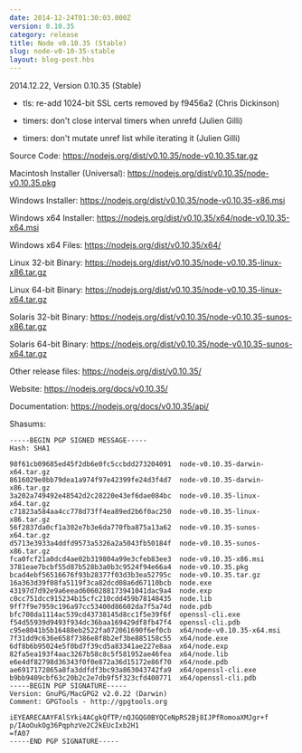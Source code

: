 ```yaml
---
date: 2014-12-24T01:30:03.000Z
version: 0.10.35
category: release
title: Node v0.10.35 (Stable)
slug: node-v0-10-35-stable
layout: blog-post.hbs
---
```


2014.12.22, Version 0.10.35 (Stable)

- tls: re-add 1024-bit SSL certs removed by f9456a2 (Chris Dickinson)

- timers: don't close interval timers when unrefd (Julien Gilli)

- timers: don't mutate unref list while iterating it (Julien Gilli)

Source Code: https://nodejs.org/dist/v0.10.35/node-v0.10.35.tar.gz

Macintosh Installer (Universal): https://nodejs.org/dist/v0.10.35/node-v0.10.35.pkg

Windows Installer: https://nodejs.org/dist/v0.10.35/node-v0.10.35-x86.msi

Windows x64 Installer: https://nodejs.org/dist/v0.10.35/x64/node-v0.10.35-x64.msi

Windows x64 Files: https://nodejs.org/dist/v0.10.35/x64/

Linux 32-bit Binary: https://nodejs.org/dist/v0.10.35/node-v0.10.35-linux-x86.tar.gz

Linux 64-bit Binary: https://nodejs.org/dist/v0.10.35/node-v0.10.35-linux-x64.tar.gz

Solaris 32-bit Binary: https://nodejs.org/dist/v0.10.35/node-v0.10.35-sunos-x86.tar.gz

Solaris 64-bit Binary: https://nodejs.org/dist/v0.10.35/node-v0.10.35-sunos-x64.tar.gz

Other release files: https://nodejs.org/dist/v0.10.35/

Website: https://nodejs.org/docs/v0.10.35/

Documentation: https://nodejs.org/docs/v0.10.35/api/

Shasums:

```
-----BEGIN PGP SIGNED MESSAGE-----
Hash: SHA1

98f61cb09685ed45f2db6e0fc5ccbdd273204091  node-v0.10.35-darwin-x64.tar.gz
8616029e0bb79dea1a974f97e42399fe24d3f4d7  node-v0.10.35-darwin-x86.tar.gz
3a202a749492e48542d2c28220e43ef6dae084bc  node-v0.10.35-linux-x64.tar.gz
c71823a584aa4cc778d73ff4ea89ed2b6f0ac250  node-v0.10.35-linux-x86.tar.gz
56f2837da0cf1a302e7b3e6da770fba875a13a62  node-v0.10.35-sunos-x64.tar.gz
d5713e3933a4ddfd9573a5326a2a5043fb50184f  node-v0.10.35-sunos-x86.tar.gz
fca0fcf21a0dcd4ae02b319804a99e3cfeb83ee3  node-v0.10.35-x86.msi
3781eae7bcbf55d87b528b3a0b3c9524f94e66a4  node-v0.10.35.pkg
bcad4ebf56516676f93b28377f03d3b3ea52795c  node-v0.10.35.tar.gz
16a363d39f08fa5119f3ca82dcd08a6d67110bcb  node.exe
43197d7d92e9a6eead6060288173941041dac9a4  node.exp
c0cc751dcc915234b15cfc210cdd459b78148435  node.lib
9ff7f9e7959c196a97cc53400d86602da7f5a74d  node.pdb
bfc708da1114ac539cd43738145d8cc1f5e39f6f  openssl-cli.exe
f54d55939d9493f934dc36baa169429df8fb47f4  openssl-cli.pdb
c95e8041b5b16488eb2522fa072061690f6ef0cb  x64/node-v0.10.35-x64.msi
7f31dd9c636e658f7386e8f8b2ef3be885158c55  x64/node.exe
6df8b6b95024e5f0bd7f39cd5a83341ae227e8aa  x64/node.exp
82fa5ea193f4aac3267b58c8c5f581952ae46fea  x64/node.lib
e6e4df82798d36343f0f0e872a36d15172e86f70  x64/node.pdb
ae6917172865a8fa3ddfdf3bc93a863043742fa9  x64/openssl-cli.exe
b9bb9409cbf63c20b2c2e7db9f5f323cfd400771  x64/openssl-cli.pdb
-----BEGIN PGP SIGNATURE-----
Version: GnuPG/MacGPG2 v2.0.22 (Darwin)
Comment: GPGTools - http://gpgtools.org

iEYEARECAAYFAlSYki4ACgkQfTP/nQJGQG0BYQCeNpRS2Bj8IJPfRomoaXMJgr+f
p/IAoOukOg36PqphzVe2C2kEUcIxb2H1
=fA07
-----END PGP SIGNATURE-----
```
